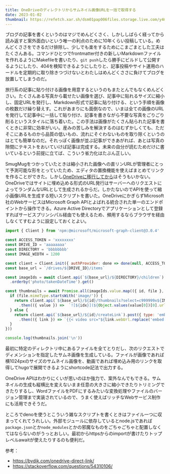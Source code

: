 ```yaml
---
title: OneDriveのディレクトリからサムネイル画像URLを一括で取得する
date: 2023-01-02
thumbnail: https://refetch.xar.sh/dsm01pap006files.storage.live.com/y4msP8-EGj-BX3c9VI5lvQJ9W9qm7kbTf7RyCwGQ21QH28nVyRvx4O5gILEjXkPp_C7KfEYvhLPmQkcCdeaNUlWrh1n85vj__B9mzFCXQpXoKj4slykF0Ko0Gz0htdmZrCn8GOKui0w-nXKMSKdQRL9_HMAE5-5E3mff0BihBWlL07bUCDjGvizmVz0DBJj7l6b?width=1024&height=768&cropmode=none
---
```


ブログの記事を書くというのはマジでめんどくさく、しかししばらく経ってから読み返すと案外面白いという唯一の利点のために10年くらい投稿している。めんどくささをできるだけ排除し、少しでも楽をするためにこまごまとした工夫はたくさんある。コマンドひとつでfrontmatter付きの新しいMarkdownファイルを作れるようにMakefileを書いたり、`git push`したら勝手にビルドして公開するようにしたり、404を検知できるようにしたりと、記事投稿やサイト運用のハードルを定期的に取り除きつづけないとわたしはめんどくささに負けてブログを放置してしまうのだ。

旅行系の記事に貼り付ける画像を用意するというのもまたとんでもなくめんどくさい。たくさんある写真から載せたい画像を選び、記事中に貼れるサイズに縮小し、固定URLを発行し、Markdown形式で記事に貼り付ける、という手順を画像の枚数だけ繰り替えす。これがあまりにも面倒なので、いまは全ての画像のURLを発行して記事中に一括して貼り付け、記事を書きながら不要な写真をごりごり削るというスタイルに落ち着いた。この手法は画像がたくさん貼られた記事を書くときに非常に効率がいい。産みの苦しみを解決するのはむずかしくても、ただそこにあるものから品質の低いもの、流れにそぐわないものを取り除くというのはとても簡単なのだ。それっぽく画像が並ぶ記事ができあがれば、あとは写真の隙間にテキストをおいていけば記事は完成する。未来の自分が読むためだけに書いているという前提に立てば、こういう省力化はたぶん正しい。

SmugMugをつかっていたときは縮小された画像への直リンURLが管理者にとって予測可能な形をとっていたため、エディタの置換機能を使えばまとめてリンクを作ることができた。しかし[OneDriveに移行してから](/post/1667378672/)はそうもいかない。OneDriveではサイトに埋め込める形式のURL発行はサーバーへのリクエストによってランダムなURLとして生成されるからだ。しかたないのでAPIを使って縮小画像URLを生成する短いスクリプトを書いた。OneDriveにかぎらずMicrosoft社のWebサービスはMicrosoft Graph APIとよばれる統合された単一のエンドポイントから操作できる。Azure Active Directoryでアプリケーションとして登録すればサービスプリンシパル経由でも使えるため、頻用するならブラウザを経由しなくてすむように設定しておくとよい。

```js
import { Client } from 'npm:@microsoft/microsoft-graph-client@3.0.4'

const ACCESS_TOKEN = 'xxxxxxxx'
const DRIVE_ID = 'aaaaaaaa'
const DIRECTORY = 'bbbbbbbb'
const IMAGE_WIDTH = 1200

const client = Client.init({ authProvider: done => done(null, ACCESS_TOKEN) })
const base_url = `/drives/${DRIVE_ID}/items`

const imageIds = await client.api(`${base_url}/${DIRECTORY}/children`)
  .orderby('photo/takenDateTime').get()

const thumbnails = await Promise.all(imageIds.value.map(({ id, file }, idx) => {
  if (file.mimeType.startsWith('image/')) {
    return client.api(`${base_url}/${id}/thumbnails?select=c999999x${IMAGE_WIDTH}`).get()
      .then(({ value }) =>  `![${idx}](${Object.values(value[0])[0].url})`)
  } else {
    return client.api(`${base_url}/${id}/createLink`).post({ type: 'embed' })
      .then(({ link }) => `{{​< video src="${link.webUrl.replace('embed', 'download')}" >​}}`)
  }
}))

console.log(thumbnails.join('\n'))
```

最初に特定のディレクトリ中にあるファイルを全てとりだし、次のリクエストでディメンションを指定したサムネ画像を生成している。ファイルが画像であれば横1024pxのサイズのサムネイル画像を、動画であれば埋め込み用のリンクを取得してhugoで展開できるようにshortcode記法で出力する。

OneDrive APIはわかりにくいが思いのほか強力で、案外なんでもできる。サムネイルの生成も縦横比を変えないまま任意の大きさに縮小できたりトリミングできたりするし、WordファイルをPDFにするみたいな変換処理やファイルのバージョン管理まで実装されているので、うまく使えばリッチなWebサービス制作にも活用できそうだ。

ところでdenoを使うとこういう雑なスクリプトを書くときはファイル一つに収まってくれてうれしい。外部モジュールに依存しているとnode.jsであれば`package.json`とか`node_modules`とかの邪魔なものをごちゃごちゃと配置しなくてはならないのがうっとおしい。最初からhttpsからのimportが書けたりトップレベルawaitが使えたりするのも便利だ。

参考：

- <https://bydik.com/onedrive-direct-link/>
- <https://stackoverflow.com/questions/54310106/>
